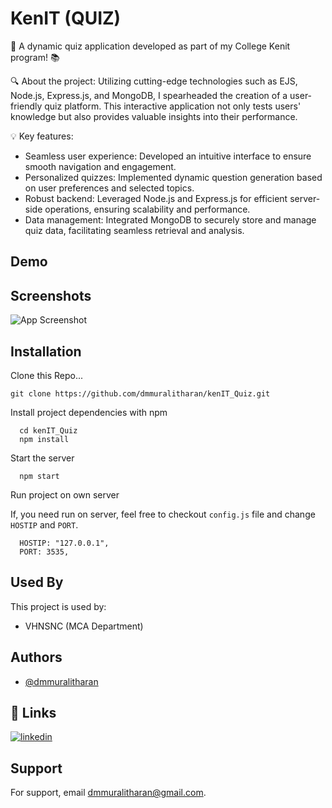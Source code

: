 
# KenIT (QUIZ)

🚀 A dynamic quiz application developed as part of my College Kenit program! 📚

🔍 About the project:
Utilizing cutting-edge technologies such as EJS, Node.js, Express.js, and MongoDB, I spearheaded the creation of a user-friendly quiz platform. This interactive application not only tests users' knowledge but also provides valuable insights into their performance.

💡 Key features:

- Seamless user experience: Developed an intuitive interface to ensure smooth navigation and engagement.
- Personalized quizzes: Implemented dynamic question generation based on user preferences and selected topics.
- Robust backend: Leveraged Node.js and Express.js for efficient server-side operations, ensuring scalability and performance.
- Data management: Integrated MongoDB to securely store and manage quiz data, facilitating seamless retrieval and analysis.



## Demo 




## Screenshots

![App Screenshot](https://via.placeholder.com/468x300?text=App+Screenshot+Here)


## Installation

Clone this Repo...

```
git clone https://github.com/dmmuralitharan/kenIT_Quiz.git
```

Install project dependencies with npm

```
  cd kenIT_Quiz
  npm install 
```

Start the server
```
  npm start 
```

Run project on own server

If, you need run on server, feel free to checkout `config.js` file and change `HOSTIP` and `PORT`.

```
  HOSTIP: "127.0.0.1",
  PORT: 3535,
```
## Used By

This project is used by:

- VHNSNC (MCA Department)


## Authors

- [@dmmuralitharan](https://www.github.com/dmmuralitharan)


## 🔗 Links

[![linkedin](https://img.shields.io/badge/linkedin-0A66C2?style=for-the-badge&logo=linkedin&logoColor=white)](https://www.linkedin.com/)


## Support

For support, email dmmuralitharan@gmail.com.

